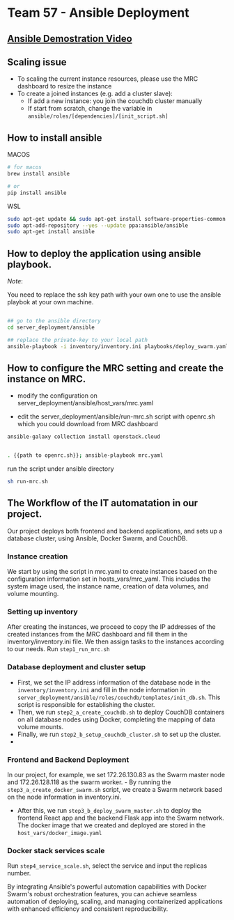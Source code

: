 # Team 57 - Ansible Deployment


## [Ansible Demostration Video](https://youtu.be/qermcMn7x1M)

## Scaling issue

- To scaling the current instance resources, please use the MRC dashboard to resize the instance
- To create a joined instances (e.g. add a cluster slave):
  - If add a new instance: you join the couchdb cluster manually 
  - If start from scratch, change the variable in `ansible/roles/[dependencies]/[init_script.sh]`

## How to install ansible

MACOS

```bash
# for macos
brew install ansible

# or 
pip install ansible

```


WSL

```bash
sudo apt-get update && sudo apt-get install software-properties-common
sudo apt-add-repository --yes --update ppa:ansible/ansible
sudo apt-get install ansible
```

## How to deploy the application using ansible playbook.

*Note*:

You need to replace the ssh key path with your own one to use the ansible playbok at your own machine.

```bash

## go to the ansible directory
cd server_deployment/ansible

## replace the private-key to your local path
ansible-playbook -i inventory/inventory.ini playbooks/deploy_swarm.yaml

```

## How to configure the MRC setting and create the instance on MRC.

- modify the configuration on server_deployment/ansible/host_vars/mrc.yaml

- edit the server_deployment/ansible/run-mrc.sh script with openrc.sh which you could download from MRC dashboard

```bash
ansible-galaxy collection install openstack.cloud


. {{path to openrc.sh}}; ansible-playbook mrc.yaml

```

run the script under ansible directory

```bash
sh run-mrc.sh
```

## The Workflow of the IT automatation in our project.

Our project deploys both frontend and backend applications, and sets up a database cluster, using Ansible, Docker Swarm, and CouchDB.

### Instance creation

We start by using the script in mrc.yaml to create instances based on the configuration information set in hosts_vars/mrc_yaml. This includes the system image used, the instance name, creation of data volumes, and volume mounting.

### Setting up inventory
After creating the instances, we proceed to copy the IP addresses of the created instances from the MRC dashboard and fill them in the inventory/inventory.ini file. We then assign tasks to the instances according to our needs. Run `step1_run_mrc.sh`

### Database deployment and cluster setup

- First, we set the IP address information of the database node in the `inventory/inventory.ini` and fill in the node information in `server_deployment/ansible/roles/couchdb/templates/init_db.sh`. This script is responsible for establishing the cluster.
-  Then, we run `step2_a_create_couchdb.sh` to deploy CouchDB containers on all database nodes using Docker, completing the mapping of data volume mounts. 
-  Finally, we run `step2_b_setup_couchdb_cluster.sh` to set up the cluster.
-  
### Frontend and Backend Deployment
In our project, for example, we set 172.26.130.83 as the Swarm master node and 172.26.128.118 as the swarm worker. - By running the `step3_a_create_docker_swarm.sh` script, we create a Swarm network based on the node information in inventory.ini. 
- After this, we run `step3_b_deploy_swarm_master.sh` to deploy the frontend React app and the backend Flask app into the Swarm network. The docker image that we created and deployed are stored in the `host_vars/docker_image.yaml`

### Docker stack services scale

Run `step4_service_scale.sh`, select the service and input the replicas number.

By integrating Ansible's powerful automation capabilities with Docker Swarm's robust orchestration features, you can achieve seamless automation of deploying, scaling, and managing containerized applications with enhanced efficiency and consistent reproducibility.
